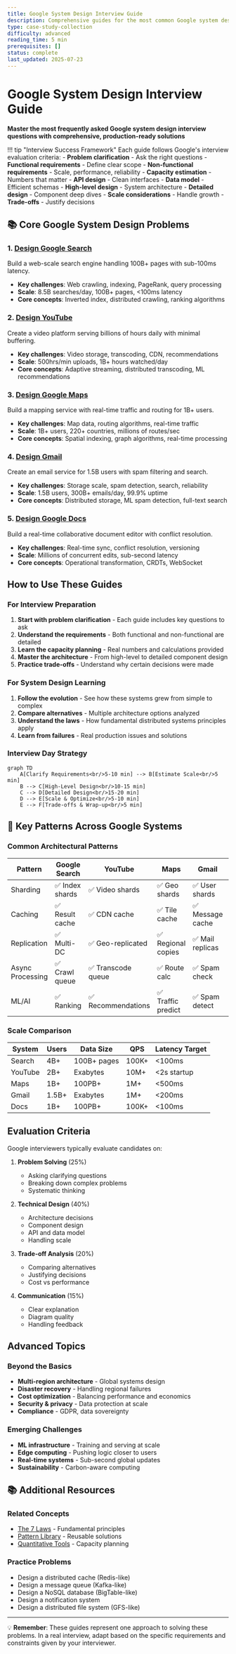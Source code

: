 ```yaml
---
title: Google System Design Interview Guide
description: Comprehensive guides for the most common Google system design interview questions
type: case-study-collection
difficulty: advanced
reading_time: 5 min
prerequisites: []
status: complete
last_updated: 2025-07-23
---
```



# Google System Design Interview Guide

**Master the most frequently asked Google system design interview questions with comprehensive, production-ready solutions**

!!! tip "Interview Success Framework"
    Each guide follows Google's interview evaluation criteria:
    - **Problem clarification** - Ask the right questions
    - **Functional requirements** - Define clear scope
    - **Non-functional requirements** - Scale, performance, reliability
    - **Capacity estimation** - Numbers that matter
    - **API design** - Clean interfaces
    - **Data model** - Efficient schemas
    - **High-level design** - System architecture
    - **Detailed design** - Component deep dives
    - **Scale considerations** - Handle growth
    - **Trade-offs** - Justify decisions

## 📚 Core Google System Design Problems

### 1. [Design Google Search](google-search.md)
Build a web-scale search engine handling 100B+ pages with sub-100ms latency.
- **Key challenges**: Web crawling, indexing, PageRank, query processing
- **Scale**: 8.5B searches/day, 100B+ pages, <100ms latency
- **Core concepts**: Inverted index, distributed crawling, ranking algorithms

### 2. [Design YouTube](google-youtube.md)
Create a video platform serving billions of hours daily with minimal buffering.
- **Key challenges**: Video storage, transcoding, CDN, recommendations
- **Scale**: 500hrs/min uploads, 1B+ hours watched/day
- **Core concepts**: Adaptive streaming, distributed transcoding, ML recommendations

### 3. [Design Google Maps](google-maps-system.md)
Build a mapping service with real-time traffic and routing for 1B+ users.
- **Key challenges**: Map data, routing algorithms, real-time traffic
- **Scale**: 1B+ users, 220+ countries, millions of routes/sec
- **Core concepts**: Spatial indexing, graph algorithms, real-time processing

### 4. [Design Gmail](google-gmail.md)
Create an email service for 1.5B users with spam filtering and search.
- **Key challenges**: Storage scale, spam detection, search, reliability
- **Scale**: 1.5B users, 300B+ emails/day, 99.9% uptime
- **Core concepts**: Distributed storage, ML spam detection, full-text search

### 5. [Design Google Docs](google-docs.md)
Build a real-time collaborative document editor with conflict resolution.
- **Key challenges**: Real-time sync, conflict resolution, versioning
- **Scale**: Millions of concurrent edits, sub-second latency
- **Core concepts**: Operational transformation, CRDTs, WebSocket

## How to Use These Guides

### For Interview Preparation

1. **Start with problem clarification** - Each guide includes key questions to ask
2. **Understand the requirements** - Both functional and non-functional are detailed
3. **Learn the capacity planning** - Real numbers and calculations provided
4. **Master the architecture** - From high-level to detailed component design
5. **Practice trade-offs** - Understand why certain decisions were made

### For System Design Learning

1. **Follow the evolution** - See how these systems grew from simple to complex
2. **Compare alternatives** - Multiple architecture options analyzed
3. **Understand the laws** - How fundamental distributed systems principles apply
4. **Learn from failures** - Real production issues and solutions

### Interview Day Strategy

```mermaid
graph TD
    A[Clarify Requirements<br/>5-10 min] --> B[Estimate Scale<br/>5 min]
    B --> C[High-Level Design<br/>10-15 min]
    C --> D[Detailed Design<br/>15-20 min]
    D --> E[Scale & Optimize<br/>5-10 min]
    E --> F[Trade-offs & Wrap-up<br/>5 min]
```

## 🔑 Key Patterns Across Google Systems

### Common Architectural Patterns

| Pattern | Google Search | YouTube | Maps | Gmail | Docs |
|---------|--------------|---------|------|-------|------|
| Sharding | ✅ Index shards | ✅ Video shards | ✅ Geo shards | ✅ User shards | ✅ Doc shards |
| Caching | ✅ Result cache | ✅ CDN cache | ✅ Tile cache | ✅ Message cache | ✅ Doc cache |
| Replication | ✅ Multi-DC | ✅ Geo-replicated | ✅ Regional copies | ✅ Mail replicas | ✅ Multi-region |
| Async Processing | ✅ Crawl queue | ✅ Transcode queue | ✅ Route calc | ✅ Spam check | ✅ Sync queue |
| ML/AI | ✅ Ranking | ✅ Recommendations | ✅ Traffic predict | ✅ Spam detect | ✅ Smart compose |


### Scale Comparison

| System | Users | Data Size | QPS | Latency Target |
|--------|-------|-----------|-----|----------------|
| Search | 4B+ | 100B+ pages | 100K+ | <100ms |
| YouTube | 2B+ | Exabytes | 10M+ | <2s startup |
| Maps | 1B+ | 100PB+ | 1M+ | <500ms |
| Gmail | 1.5B+ | Exabytes | 1M+ | <200ms |
| Docs | 1B+ | 100PB+ | 100K+ | <100ms |


## Evaluation Criteria

Google interviewers typically evaluate candidates on:

1. **Problem Solving** (25%)
   - Asking clarifying questions
   - Breaking down complex problems
   - Systematic thinking

2. **Technical Design** (40%)
   - Architecture decisions
   - Component design
   - API and data model
   - Handling scale

3. **Trade-off Analysis** (20%)
   - Comparing alternatives
   - Justifying decisions
   - Cost vs performance

4. **Communication** (15%)
   - Clear explanation
   - Diagram quality
   - Handling feedback

## Advanced Topics

### Beyond the Basics

- **Multi-region architecture** - Global systems design
- **Disaster recovery** - Handling regional failures
- **Cost optimization** - Balancing performance and economics
- **Security & privacy** - Data protection at scale
- **Compliance** - GDPR, data sovereignty

### Emerging Challenges

- **ML infrastructure** - Training and serving at scale
- **Edge computing** - Pushing logic closer to users
- **Real-time systems** - Sub-second global updates
- **Sustainability** - Carbon-aware computing

## 📚 Additional Resources

### Related Concepts
- [The 7 Laws](/part1-axioms/) - Fundamental principles
- [Pattern Library](/patterns/) - Reusable solutions
- [Quantitative Tools](/quantitative/) - Capacity planning

### Practice Problems
- Design a distributed cache (Redis-like)
- Design a message queue (Kafka-like)
- Design a NoSQL database (BigTable-like)
- Design a notification system
- Design a distributed file system (GFS-like)

---

💡 **Remember**: These guides represent one approach to solving these problems. In a real interview, adapt based on the specific requirements and constraints given by your interviewer.